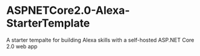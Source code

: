 # ASPNETCore2.0-Alexa-StarterTemplate
A starter tempalte for building Alexa skills with a self-hosted ASP.NET Core 2.0 web app
